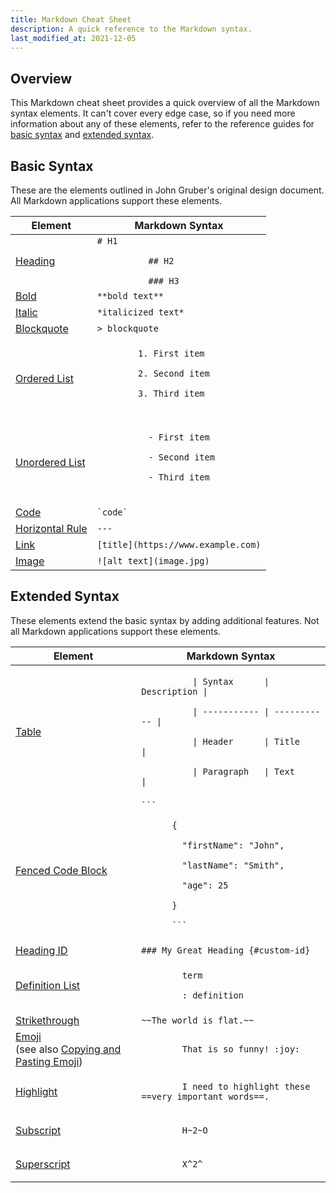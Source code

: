 ```yaml
---
title: Markdown Cheat Sheet
description: A quick reference to the Markdown syntax.
last_modified_at: 2021-12-05
---
```


## Overview

This Markdown cheat sheet provides a quick overview of all the Markdown syntax elements. It can't cover every edge case, so if you need more information about any of these elements, refer to the reference guides for [basic syntax](/basic-syntax) and [extended syntax](/extended-syntax).

## Basic Syntax

These are the elements outlined in John Gruber's original design document. All Markdown applications support these elements.

<table class="table table-bordered">
  <thead class="thead-light">
    <tr>
      <th>Element</th>
      <th>Markdown Syntax</th>
    </tr>
  </thead>
  <tbody>
    <tr>
      <td><a href="">Heading</a></td>
      <td><code># H1<br>
          ## H2<br>
          ### H3</code></td>
    </tr>
    <tr>
      <td><a href="">Bold</a></td>
      <td><code>**bold text**</code></td>
    </tr>
    <tr>
      <td><a href="">Italic</a></td>
      <td><code>*italicized text*</code></td>
    </tr>
    <tr>
      <td><a href="">Blockquote</a></td>
      <td><code>> blockquote</code></td>
    </tr>
    <tr>
      <td><a href="">Ordered List</a></td>
      <td><code>
        1. First item<br>
        2. Second item<br>
        3. Third item<br>
      </code></td>
    </tr>
    <tr>
      <td><a href="">Unordered List</a></td>
      <td>
        <code>
          - First item<br>
          - Second item<br>
          - Third item<br>
        </code>
      </td>
    </tr>
    <tr>
      <td><a href="">Code</a></td>
      <td><code>`code`</code></td>
    </tr>
    <tr>
      <td><a href="">Horizontal Rule</a></td>
      <td><code>---</code></td>
    </tr>
    <tr>
      <td><a href="">Link</a></td>
      <td><code>[title](https://www.example.com)</code></td>
    </tr>
    <tr>
      <td><a href="">Image</a></td>
      <td><code>![alt text](image.jpg)</code></td>
    </tr>
  </tbody>
</table>

## Extended Syntax

These elements extend the basic syntax by adding additional features. Not all Markdown applications support these elements.

<table class="table table-bordered">
  <thead class="thead-light">
    <tr>
      <th>Element</th>
      <th>Markdown Syntax</th>
    </tr>
  </thead>
  <tbody>
    <tr>
      <td><a href="">Table</a></td>
      <td><code>
          | Syntax      | Description |<br>
          | ----------- | ----------- |<br>
          | Header      | Title       |<br>
          | Paragraph   | Text        |
      </code></td>
    </tr>
    <tr>
      <td><a href="">Fenced Code Block</a></td>
      <td><code>```<br>
      {<br>
      &nbsp;&nbsp;"firstName": "John",<br>
      &nbsp;&nbsp;"lastName": "Smith",<br>
      &nbsp;&nbsp;"age": 25<br>
      }<br>
      ```
      </code></td>
    </tr>
       <tr>
      <td><a href="">Heading ID</a></td>
      <td><code>### My Great Heading {#custom-id}</code></td>
    </tr>
    <tr>
      <td><a href="">Definition List</a></td>
      <td><code>
        term<br>
        : definition
      </code></td>
    </tr>
    <tr>
      <td><a href="">Strikethrough</a></td>
      <td><code>~~The world is flat.~~</code></td>
    </tr>
    <tr>
      <td><a href="/extended-syntax/#emoji">Emoji</a><br>(see also <a href="/extended-syntax/#copying-and-pasting-emoji">Copying and Pasting Emoji</a>)</td>
      <td><code>
        That is so funny! :joy:
      </code></td>
    </tr>
    <tr>
      <td><a href="/extended-syntax/#highlight">Highlight</a></td>
      <td><code>
        I need to highlight these ==very important words==.
      </code></td>
    </tr>
    <tr>
      <td><a href="/extended-syntax/#subscript">Subscript</a></td>
      <td><code>
        H~2~O
      </code></td>
    </tr>
    <tr>
      <td><a href="/extended-syntax/#superscript">Superscript</a></td>
      <td><code>
        X^2^
      </code></td>
    </tr>
  </tbody>
</table>
